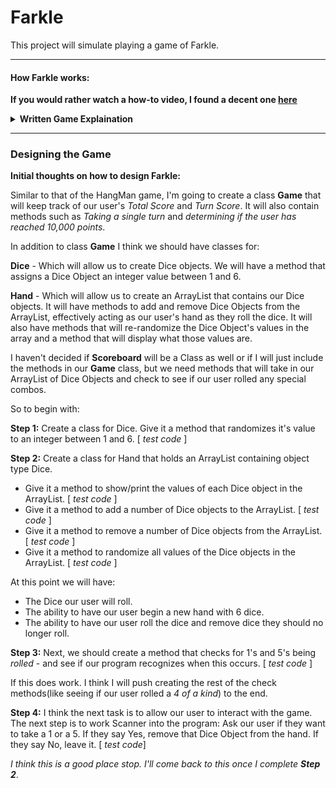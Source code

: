 # Farkle

This project will simulate playing a game of Farkle.

---
#### How Farkle works:

**If you would rather watch a how-to video, I found a decent one [here](https://www.youtube.com/watch?v=PtZlur9Kmb8)**
<details>
  <summary> <b>Written Game Explaination</b> </summary>
  <br>
    Farkle is a turn based gambling game between two or more players that uses six dice.
    Score is kept track from a person's Total Score, and a running score for an individual turn.<br>
    <h3>Game Rules:</h3>
    <ul>
    <li>At the start of the game, in order for any player to retain points in their Total Score, they must have a running score of at   least 500 points for that turn. After obtaining 500 points, for any following turns, they may choose to end their turn no matter how  many points they have scored. (e.g. if they have only scored 200 points, they may choose to end their turn and add those points to their total score.)</li>
    <li>A single turn begins with the active player rolling six dice.</li>
    <li>If at any time, that player rolls a hand that can't score them any points, they have 'Farkled'. Which means that they lose all of the points in that turns running score, and they pass the turn on to another player.</li>
    <li>For each time a player rolls the dice, they must take at least one die or set of dice that would score them points - assuming they didn't Farkle.</li>
    <li>If a player scores points with a die, that die is removed from the hand and won't be re-rolled.</li>
    <li>If all six dice are used to score points, the user may continue the hand with a new set of six dice.</li>
    <li>When a player reaches 10,000 or more points, his or her opponents get one turn each in an attempt to close the gap between their points and that player's.</li>
    </ul>
    <h3>How Scoring Works:</h3>
    <ul>
      <li>A <b>One</b> scores 100 Points.</li>
    <li>A <b>Five</b> scores 50 Points.</li>
    <li>A <b>Three of a kind</b> scores points equal to the number rolled multiplied by 100.
  (e.g. Three 2's score 200 points. Three 5's score 500 points. Three 1's still score 300 points because individual 1's score 100 points each.)</li>
    <li>A <b>Four of a kind</b> scores 1000 Points.</li>
    <li>A <b>Four of a kind</b> with a pair scores 1500 Points.</li>
    <li>A <b>Five of a kind</b> scores 2000 Points.</li>
    <li>A <b>Six of a kind</b> scores 3000 Points.</li>
    <li><b>Two Triples</b> scores 2500 Points.</li>
    <li><b>Three Pairs</b> scores 1500 Points.</li>
    <li>A Straight <b>must</b> include all 6 dice 1-2-3-4-5-6, scores 1500 points.</li>
      </ul>
  <h3>As an example of a single turn in a game:</h3><br>
    The player's total score is currently at 1500. Opponent's total Score is 3150.<br>
    The player rolls 6 Dice and rolls: 2 2 3 4 5 6.<br>
    The player must take the 5 - running score is now 50 points.<br>
    The player rolls 5 Dice: 1 2 2 2 4.<br>
    The player takes a 1, but not the 2's - running score is now 150 points.<br>
    The player rolls 4 Dice: 1 5 6 6.<br>
    The player takes the 1 and the 5 and chooses to end their turn with a running score of 300 points.<br>
    The player's total score is now 1800 and it is their opponent's turn.<br>
    The opponent rolls: 1 1 5 3 3 2.<br>
    The opponent takes both 1's - running score is 200 points.<br>
    The opponent now rolls 4 Dice: 1 2 4 6.<br>
    The opponent must take the 1 - runninf score now 300 points.<br>
    The opponent rolls 3 Dice: 2 2 3.<br>
    The opponent Farkled. They lose the 300 points they had. Their Total score of 3150 remains unchanged and it is now 'the Player's turn.
    </details>

---

### Designing the Game

**Initial thoughts on how to design Farkle:**

Similar to that of the HangMan game, I'm going to create a class **Game** that will keep track of our user's *Total Score* and *Turn Score*. It will also contain methods such as *Taking a single turn* and *determining if the user has reached 10,000 points*.

In addition to class **Game** I think we should have classes for:

**Dice** - Which will allow us to create Dice objects. We will have a method that assigns a Dice Object an integer value between 1 and 6.

**Hand** - Which will allow us to create an ArrayList that contains our Dice objects. It will have methods to add and remove Dice Objects from the ArrayList, effectively acting as our user's hand as they roll the dice. It will also have methods that will re-randomize the Dice Object's values in the array and a method that will display what those values are.

I haven't decided if **Scoreboard** will be a Class as well or if I will just include the methods in our **Game** class,
but we need methods that will take in our ArrayList of Dice Objects and check to see if our user rolled any special combos.

So to begin with:

**Step 1:** Create a class for Dice. Give it a method that randomizes it's value to an integer between 1 and 6. [ *test code* ]

**Step 2:** Create a class for Hand that holds an ArrayList containing object type Dice.
 * Give it a method to show/print the values of each Dice object in the ArrayList. [ *test code*  ]
 * Give it a method to add a number of Dice objects to the ArrayList. [ *test code* ]
 * Give it a method to remove a number of Dice objects from the ArrayList. [ *test code* ]
 * Give it a method to randomize all values of the Dice objects in the ArrayList. [ *test code* ]
 
 At this point we will have:
 * The Dice our user will roll.
 * The ability to have our user begin a new hand with 6 dice.
 * The ability to have our user roll the dice and remove dice they should no longer roll.
 
 **Step 3:** Next, we should create a method that checks for 1's and 5's being *rolled* - and see if our program recognizes when this occurs. [ *test code* ]
 
 If this does work. I think I will push creating the rest of the check methods(like seeing if our user rolled a *4 of a kind*) to the end.
 
 **Step 4:** I think the next task is to allow our user to interact with the game. The next step is to work Scanner into the program: Ask our user if they want to take a 1 or a 5. If they say Yes, remove that Dice Object from the hand. If they say No, leave it. [ *test code*]
 
 *I think this is a good place stop. I'll come back to this once I complete **Step 2***.
 
 
